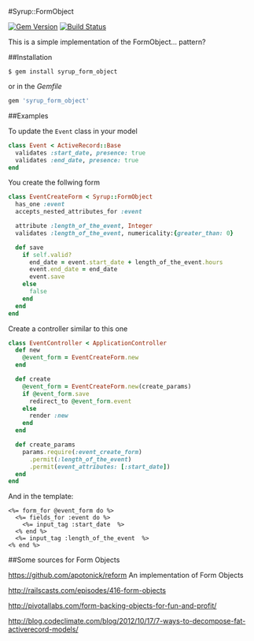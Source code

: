 #Syrup::FormObject

[![Gem Version](https://badge.fury.io/rb/syrup_form_object.png)][gem]
[![Build Status](https://travis-ci.org/alexsiri7/syrup_form_object.png?branch=master)][travis]

[gem]: http://badge.fury.io/rb/syrup_form_object
[travis]: https://travis-ci.org/alexsiri7/syrup_form_object


This is a simple implementation of the FormObject... pattern?

##Installation
``` terminal
$ gem install syrup_form_object
```

or in the *Gemfile*
``` ruby
gem 'syrup_form_object'
```

##Examples

To update the ```Event``` class in your model
``` ruby
class Event < ActiveRecord::Base
  validates :start_date, presence: true
  validates :end_date, presence: true
end
```

You create the follwing form

``` ruby
class EventCreateForm < Syrup::FormObject
  has_one :event
  accepts_nested_attributes_for :event

  attribute :length_of_the_event, Integer
  validates :length_of_the_event, numericality:{greater_than: 0}

  def save
    if self.valid?
      end_date = event.start_date + length_of_the_event.hours
      event.end_date = end_date
      event.save
    else
      false
    end
  end
end
```

Create a controller similar to this one

``` ruby
class EventController < ApplicationController
  def new
    @event_form = EventCreateForm.new
  end

  def create
    @event_form = EventCreateForm.new(create_params)
    if @event_form.save
      redirect_to @event_form.event
    else
      render :new
    end
  end

  def create_params
    params.require(:event_create_form)
      .permit(:length_of_the_event)
      .permit(event_attributes: [:start_date])
  end
end
```


And in the template:

``` erb
<%= form_for @event_form do %>
  <%= fields_for :event do %>
    <%= input_tag :start_date  %>
  <% end %>
  <%= input_tag :length_of_the_event  %>
<% end %>
```


##Some sources for Form Objects

https://github.com/apotonick/reform An implementation of Form Objects

http://railscasts.com/episodes/416-form-objects

http://pivotallabs.com/form-backing-objects-for-fun-and-profit/

http://blog.codeclimate.com/blog/2012/10/17/7-ways-to-decompose-fat-activerecord-models/
